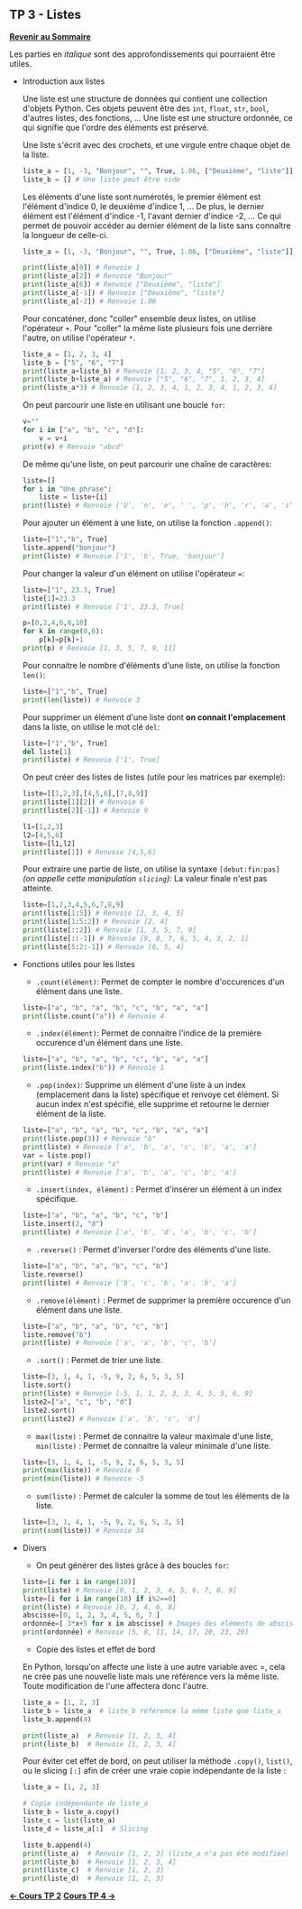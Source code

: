 ## TP 3 - Listes

**[Revenir au Sommaire](../README.md)**

Les parties en _italique_ sont des approfondissements qui pourraient être utiles.

- Introduction aux listes

    Une liste est une structure de données qui contient une collection d'objets Python. Ces objets peuvent être des `int`, `float`, `str`, `bool`, d'autres listes, des fonctions, ... Une liste est une structure ordonnée, ce qui signifie que l'ordre des éléments est préservé.

    Une liste s'écrit avec des crochets, et une virgule entre chaque objet de la liste.

    ```python
    liste_a = [1, -3, "Bonjour", "", True, 1.06, ["Deuxième", "liste"]]
    liste_b = [] # Une liste peut être vide
    ```

    Les éléments d'une liste sont numérotés, le premier élément est l'élément d'indice 0, le deuxième d'indice 1, ...
    De plus, le dernier élément est l'élément d'indice -1, l'avant dernier d'indice -2, ... Ce qui permet de pouvoir accéder au dernier élément de la liste sans connaître la longueur de celle-ci.

    ```python
    liste_a = [1, -3, "Bonjour", "", True, 1.06, ["Deuxième", "liste"]]
    
    print(liste_a[0]) # Renvoie 1
    print(liste_a[2]) # Renvoie "Bonjour"
    print(liste_a[6]) # Renvoie ["Deuxième", "liste"]
    print(liste_a[-1]) # Renvoie ["Deuxième", "liste"]
    print(liste_a[-2]) # Renvoie 1.06
    ```

    Pour concaténer, donc "coller" ensemble deux listes, on utilise l'opérateur `+`. Pour "coller" la même liste plusieurs fois une derrière l'autre, on utilise l'opérateur `*`.

    ```python
    liste_a = [1, 2, 3, 4]
    liste_b = ["5", "6", "7"]
    print(liste_a+liste_b) # Renvoie [1, 2, 3, 4, "5", "6", "7"]
    print(liste_b+liste_a) # Renvoie ["5", "6", "7", 1, 2, 3, 4]
    print(liste_a*3) # Renvoie [1, 2, 3, 4, 1, 2, 3, 4, 1, 2, 3, 4]
    ```

    On peut parcourir une liste en utilisant une boucle `for`:

    ```python
    v=""
    for i in ["a", "b", "c", "d"]:
        v = v+i
    print(v) # Renvoie "abcd"
    ```

    De même qu'une liste, on peut parcourir une chaîne de caractères:
 
    ```python
    liste=[]
    for i in "Une phrase":
        liste = liste+[i]
    print(liste) # Renvoie ['U', 'n', 'e', ' ', 'p', 'h', 'r', 'a', 's', 'e']
    ```

    Pour ajouter un élément à une liste, on utilise la fonction `.append()`:

    ```python
    liste=["1","b", True]
    liste.append("bonjour")
    print(liste) # Renvoie ['1', 'b', True, 'bonjour']
    ```

    Pour changer la valeur d'un élément on utilise l'opérateur `=`:

    ```python
    liste=["1", 23.3, True]
    liste[1]=23.3
    print(liste) # Renvoie ['1', 23.3, True]
    ```

    ```python
    p=[0,2,4,6,8,10]
    for k in range(0,6):
        p[k]=p[k]+1
    print(p) # Renvoie [1, 3, 5, 7, 9, 11]
    ```

    Pour connaitre le nombre d'éléments d'une liste, on utilise la fonction `len()`:

    ```python
    liste=["1","b", True]
    print(len(liste)) # Renvoie 3
    ```

    Pour supprimer un élément d'une liste dont **on connait l'emplacement** dans la liste, on utilise le mot clé `del`:

    ```python
    liste=["1","b", True]
    del liste[1]
    print(liste) # Renvoie ['1', True]
    ```

    On peut créer des listes de listes (utile pour les matrices par exemple):

    ```python
    liste=[[1,2,3],[4,5,6],[7,8,9]]
    print(liste[1][2]) # Renvoie 6
    print(liste[2][-1]) # Renvoie 9

    l1=[1,2,3]
    l2=[4,5,6]
    liste=[l1,l2]
    print(liste[1]) # Renvoie [4,5,6]
    ```

    Pour extraire une partie de liste, on utilise la syntaxe `[debut:fin:pas]` _(on appelle cette manipulation `slicing`)_:
    La valeur finale n'est pas atteinte.
    ```python
    liste=[1,2,3,4,5,6,7,8,9]
    print(liste[1:5]) # Renvoie [2, 3, 4, 5]
    print(liste[1:5:2]) # Renvoie [2, 4]
    print(liste[::2]) # Renvoie [1, 3, 5, 7, 9]
    print(liste[::-1]) # Renvoie [9, 8, 7, 6, 5, 4, 3, 2, 1]
    print(liste[5:2:-1]) # Renvoie [6, 5, 4]
    ```

- Fonctions utiles pour les listes
    
    - `.count(élément)`: Permet de compter le nombre d'occurences d'un élément dans une liste.

    ```python
    liste=["a", "b", "a", "b", "c", "b", "a", "a"]
    print(liste.count("a")) # Renvoie 4
    ```

    - `.index(élément)`: Permet de connaitre l'indice de la première occurence d'un élément dans une liste.

    ```python
    liste=["a", "b", "a", "b", "c", "b", "a", "a"]
    print(liste.index("b")) # Renvoie 1
    ```

    - `.pop(index)`: Supprime un élément d'une liste à un index (emplacement dans la liste) spécifique et renvoye cet élément. Si aucun index n'est spécifié, elle supprime et retourne le dernier élément de la liste.

    ```python
    liste=["a", "b", "a", "b", "c", "b", "a", "a"]
    print(liste.pop(3)) # Renvoie "b"
    print(liste) # Renvoie ['a', 'b', 'a', 'c', 'b', 'a', 'a']
    var = liste.pop()
    print(var) # Renvoie "a"
    print(liste) # Renvoie ['a', 'b', 'a', 'c', 'b', 'a']
    ```

    - `.insert(index, élément)` : Permet d'insérer un élément à un index spécifique.

    ```python
    liste=["a", "b", "a", "b", "c", "b"]
    liste.insert(2, "d")
    print(liste) # Renvoie ['a', 'b', 'd', 'a', 'b', 'c', 'b']
    ```

    - `.reverse()` : Permet d'inverser l'ordre des éléments d'une liste.

    ```python
    liste=["a", "b", "a", "b", "c", "b"]
    liste.reverse()
    print(liste) # Renvoie ['b', 'c', 'b', 'a', 'b', 'a']
    ```

    - `.remove(élément)` : Permet de supprimer la première occurence d'un élément dans une liste.

    ```python
    liste=["a", "b", "a", "b", "c", "b"]
    liste.remove("b")
    print(liste) # Renvoie ['a', 'a', 'b', 'c', 'b']
    ```

    - `.sort()` : Permet de trier une liste.

    ```python
    liste=[3, 1, 4, 1, -5, 9, 2, 6, 5, 3, 5]
    liste.sort()
    print(liste) # Renvoie [-5, 1, 1, 2, 3, 3, 4, 5, 5, 6, 9]
    liste2=["a", "c", "b", "d"]
    liste2.sort()
    print(liste2) # Renvoie ['a', 'b', 'c', 'd']
    ```

    - `max(liste)` : Permet de connaitre la valeur maximale d'une liste, `min(liste)` : Permet de connaitre la valeur minimale d'une liste.

    ```python
    liste=[3, 1, 4, 1, -5, 9, 2, 6, 5, 3, 5]
    print(max(liste)) # Renvoie 9
    print(min(liste)) # Renvoie -5
    ```

    - `sum(liste)` : Permet de calculer la somme de tout les éléments de la liste.

    ```python
    liste=[3, 1, 4, 1, -5, 9, 2, 6, 5, 3, 5]
    print(sum(liste)) # Renvoie 34
    ```

- Divers

    - On peut générer des listes grâce à des boucles `for`:

    ```python
    liste=[i for i in range(10)]
    print(liste) # Renvoie [0, 1, 2, 3, 4, 5, 6, 7, 8, 9]
    liste=[i for i in range(10) if i%2==0]
    print(liste) # Renvoie [0, 2, 4, 6, 8]
    abscisse=[0, 1, 2, 3, 4, 5, 6, 7 ]
    ordonnée=[ 3*x+5 for x in abscisse] # Images des éléments de abscisse par la fonction x ↦ 3*x+5
    print(ordonnée) # Renvoie [5, 8, 11, 14, 17, 20, 23, 26]
    ```

    - Copie des listes et effet de bord

    En Python, lorsqu'on affecte une liste à une autre variable avec =, cela ne crée pas une nouvelle liste mais une référence vers la même liste. Toute modification de l'une affectera donc l'autre.


    ```python
    liste_a = [1, 2, 3]
    liste_b = liste_a  # liste_b référence la même liste que liste_a
    liste_b.append(4)

    print(liste_a)  # Renvoie [1, 2, 3, 4]
    print(liste_b)  # Renvoie [1, 2, 3, 4]
    ```

    Pour éviter cet effet de bord, on peut utiliser la méthode `.copy()`, `list()`, ou le slicing `[:]` afin de créer une vraie copie indépendante de la liste :

    ```python
    liste_a = [1, 2, 3]

    # Copie indépendante de liste_a
    liste_b = liste_a.copy()  
    liste_c = list(liste_a)
    liste_d = liste_a[:]  # Slicing

    liste_b.append(4)
    print(liste_a)  # Renvoie [1, 2, 3] (liste_a n'a pas été modifiée)
    print(liste_b)  # Renvoie [1, 2, 3, 4]
    print(liste_c)  # Renvoie [1, 2, 3]
    print(liste_d)  # Renvoie [1, 2, 3]
    ```

**[← Cours TP 2](../TP2/README.md)**
**[Cours TP 4 →](../TP4/README.md)**